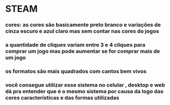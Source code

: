 #		STEAM


### cores: as cores são basicamente preto branco e variações de cinza escuro e azul claro mas sem contar nas cores do jogos 

### a quantidade de cliques variam entre 3 e 4 cliques para comprar um jogo mas pode aumentar se for comprar mais de um jogo 

### os formatos são mais quadrados com cantos bem vivos

### você consegue utilizar esse sistema no celular , desktop e web dá pra entender que é o mesmo sistema por causa da logo das cores características e das formas utilizadas 

